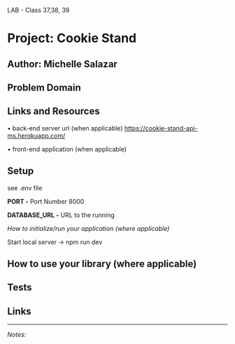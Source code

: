 LAB - Class 37,38, 39
# Project: Cookie Stand
**Author:** Michelle Salazar
----
## Problem Domain

## Links and Resources

• back-end server url (when applicable) https://cookie-stand-api-ms.herokuapp.com/

• front-end application (when applicable)

## Setup
see .env file

**PORT -** Port Number
8000

**DATABASE_URL -** URL to the running 


*How to initialize/run your application (where applicable)*

Start local server -> npm run dev

## How to use your library (where applicable)

## Tests

## Links
---
*Notes:*
